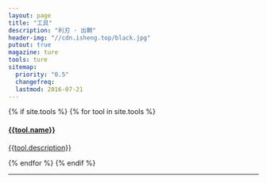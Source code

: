 ```yaml
---
layout: page
title: "工具"
description: "利刃 · 出鞘"
header-img: "//cdn.isheng.top/black.jpg"
putout: true
magazine: ture
tools: ture
sitemap:
  priority: "0.5"
  changefreq:
  lastmod: 2016-07-21
---
```


<div class="col-lg-8 col-lg-offset-2 col-md-10 col-md-offset-1 team-members">
{% if site.tools %}
{% for tool in site.tools %}
<a class="team-member .col-lg-3 col-md-4 .col-sm-2" href="{{tool.href}}" target="_blank">
<div class="author-avatar" style="background-image: url({{tool.img}})"></div>
<h4>{{tool.name}}</h4>
<p>{{tool.description}}</p>
</a>
{% endfor %}
{% endif %}

<hr>

</div>
